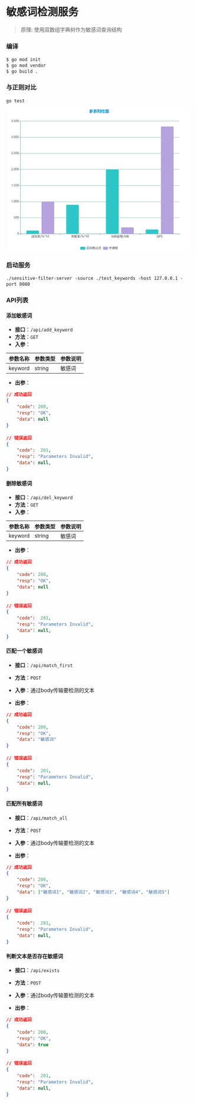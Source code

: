 敏感词检测服务
=============

> 原理: 使用双数组字典树作为敏感词查询结构

### 编译
```
$ go mod init
$ go mod vendor
$ go build .
```

### 与正则对比
```
go test
```

![perf](https://raw.githubusercontent.com/liexusong/sensitive-filter-server/master/images/perf.png)

### 启动服务
```
./sensitive-filter-server -source ./test_keywords -host 127.0.0.1 -port 8080
```

### API列表

#### 添加敏感词
* __接口__：`/api/add_keyword`
* __方法__：`GET`
* __入参__：

|参数名称|参数类型|参数说明|
|---|---|---|
|keyword|string|敏感词|

* __出参__：

```json
// 成功返回
{
    "code": 200,
    "resp": "OK",
    "data": null
}

// 错误返回
{
    "code":  201,
    "resp": "Parameters Invalid",
    "data": null,
}
```

#### 删除敏感词
* __接口__：`/api/del_keyword`
* __方法__：`GET`
* __入参__：

|参数名称|参数类型|参数说明|
|---|---|---|
|keyword|string|敏感词|

* __出参__：

```json
// 成功返回
{
    "code": 200,
    "resp": "OK",
    "data": null
}

// 错误返回
{
    "code":  201,
    "resp": "Parameters Invalid",
    "data": null,
}
```

#### 匹配一个敏感词
* __接口__：`/api/match_first`
* __方法__：`POST`
* __入参__：通过body传输要检测的文本

* __出参__：

```json
// 成功返回
{
    "code": 200,
    "resp": "OK",
    "data": "敏感词"
}

// 错误返回
{
    "code":  201,
    "resp": "Parameters Invalid",
    "data": null,
}
```

#### 匹配所有敏感词
* __接口__：`/api/match_all`
* __方法__：`POST`
* __入参__：通过body传输要检测的文本

* __出参__：

```json
// 成功返回
{
    "code": 200,
    "resp": "OK",
    "data": ["敏感词1", "敏感词2", "敏感词3", "敏感词4", "敏感词5"]
}

// 错误返回
{
    "code":  201,
    "resp": "Parameters Invalid",
    "data": null,
}
```

#### 判断文本是否存在敏感词
* __接口__：`/api/exists`
* __方法__：`POST`
* __入参__：通过body传输要检测的文本

* __出参__：

```json
// 成功返回
{
    "code": 200,
    "resp": "OK",
    "data": true
}

// 错误返回
{
    "code":  201,
    "resp": "Parameters Invalid",
    "data": null,
}
```